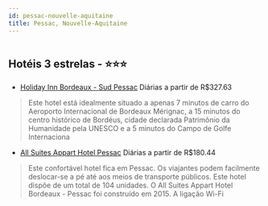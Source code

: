 ```yaml
---
id: pessac-nouvelle-aquitaine
title: Pessac, Nouvelle-Aquitaine
---
```


<center><img src="http://photos.hotelbeds.com/giata/09/099320/099320a_hb_a_001.jpg" alt="" /></center>


## Hotéis 3 estrelas - ⭐️⭐️⭐️

-    [Holiday Inn Bordeaux - Sud Pessac](https://www.hurb.com/hoteis/pessac/holiday-inn-bordeaux-sud-pessac-JNP-JP071731?cmp=18055) Diárias a partir de R$327.63
   > Este hotel está idealmente situado a apenas 7 minutos de carro do Aeroporto Internacional de Bordeaux Mérignac, a 15 minutos do centro histórico de Bordéus, cidade declarada Patrimônio da Humanidade pela UNESCO e a 5 minutos do Campo de Golfe Internaciona
-    [All Suites Appart Hotel Pessac](https://www.hurb.com/hoteis/pessac/all-suites-appart-hotel-pessac-JNP-JP123288?cmp=18055) Diárias a partir de R$180.44
   > Este confortável hotel fica em Pessac. Os viajantes podem facilmente deslocar-se a pé até aos meios de transporte públicos. Este hotel dispõe de um total de 104 unidades. O All Suites Appart Hotel Bordeaux - Pessac foi construído em 2015. A ligação Wi-Fi 
